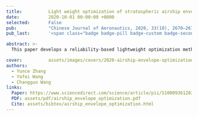 ```yaml
---
title:          Light weight optimization of stratospheric airship envelope based on reliability analysis
date:           2020-10-01 00:00:00 +0800
selected:       False
pub:            "Chinese Journal of Aeronautics, 2020, 33(10), 2670–2678"
pub_last:       '<span class="badge badge-pill badge-custom badge-secondary">Journal</span>'

abstract: >-
  This paper develops a reliability-based lightweight optimization method for stratospheric airship envelopes, considering three failure modes—bending wrinkling, hoop tearing, and bending kink. The proposed design approach incorporates multidisciplinary analysis and shows how geometry and loading conditions affect failure mechanisms and structural efficiency.

cover:          assets/images/covers/2020-airship-envelope-optimization.png
authors:
  - Yunce Zhang
  - Yafei Wang
  - Changguo Wang
links:
  Paper: https://www.sciencedirect.com/science/article/pii/S1000936120301837
  PDF: assets/pdf/airship_envelope_optimization.pdf
  Cite: assets/bibtex/airship_envelope_optimization.html
---
```


